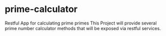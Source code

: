 # prime-calculator
Restful App for calculating prime primes
This Project will provide several prime number calculator methods that will be exposed via restful services.
